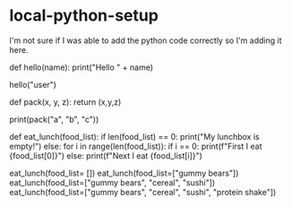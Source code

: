 # local-python-setup

I'm not sure if I was able to add the python code correctly so I'm adding it here. 


def hello(name):
    print("Hello " + name)

hello("user")


def pack(x, y, z):
    return (x,y,z)

print(pack("a", "b", "c"))


def eat_lunch(food_list):
  if len(food_list) == 0:
    print("My lunchbox is empty!")
  else:
    for i in range(len(food_list)):
      if i == 0:
        print(f"First I eat {food_list[0]}")
      else:
        print(f"Next I eat {food_list[i]}")

eat_lunch(food_list= [])
eat_lunch(food_list=["gummy bears"])
eat_lunch(food_list=["gummy bears", "cereal", "sushi"])
eat_lunch(food_list=["gummy bears", "cereal", "sushi", "protein shake"])
